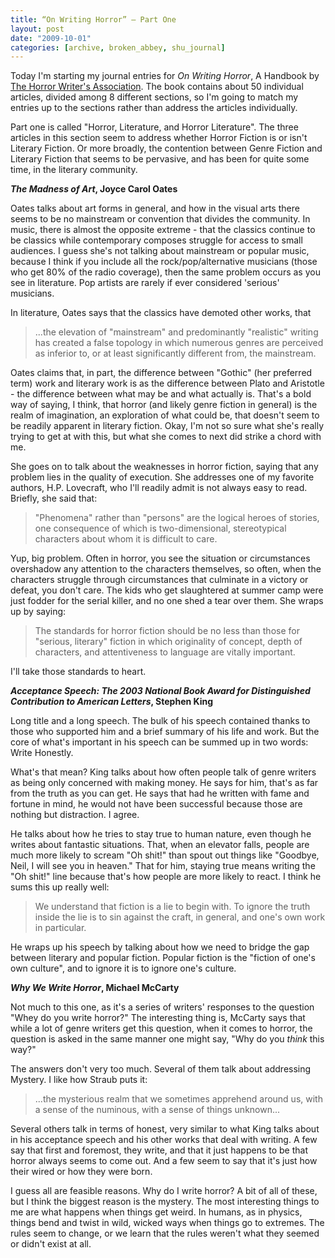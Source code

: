 ```yaml
---
title: “On Writing Horror” – Part One
layout: post
date: "2009-10-01"
categories: [archive, broken_abbey, shu_journal]
---
```


Today I'm starting my journal entries for _On Writing Horror_, A Handbook by
[The Horror Writer's Association](http://www.horror.org). The book contains
about 50 individual articles, divided among 8 different sections, so I'm going
to match my entries up to the sections rather than address the articles
individually.

Part one is called "Horror, Literature, and Horror Literature". The three
articles in this section seem to address whether Horror Fiction is or isn't
Literary Fiction. Or more broadly, the contention between Genre Fiction and
Literary Fiction that seems to be pervasive, and has been for quite some time,
in the literary community.

**_The Madness of Art_, Joyce Carol Oates**

Oates talks about art forms in general, and how in the visual arts there seems
to be no mainstream or convention that divides the community. In music, there is
almost the opposite extreme - that the classics continue to be classics while
contemporary composes struggle for access to small audiences. I guess she's not
talking about mainstream or popular music, because I think if you include all
the rock/pop/alternative musicians (those who get 80% of the radio coverage),
then the same problem occurs as you see in literature. Pop artists are rarely if
ever considered 'serious' musicians.

In literature, Oates says that the classics have demoted other works, that

> ...the elevation of "mainstream" and predominantly "realistic" writing has
> created a false topology in which numerous genres are perceived as inferior
> to, or at least significantly different from, the mainstream.

Oates claims that, in part, the difference between "Gothic" (her preferred term)
work and literary work is as the difference between Plato and Aristotle - the
difference between what may be and what actually is. That's a bold way of
saying, I think, that horror (and likely genre fiction in general) is the realm
of imagination, an exploration of what could be, that doesn't seem to be readily
apparent in literary fiction. Okay, I'm not so sure what she's really trying to
get at with this, but what she comes to next did strike a chord with me.

She goes on to talk about the weaknesses in horror fiction, saying that any
problem lies in the quality of execution. She addresses one of my favorite
authors, H.P. Lovecraft, who I'll readily admit is not always easy to read.
Briefly, she said that:

> "Phenomena" rather than "persons" are the logical heroes of stories, one
> consequence of which is two-dimensional, stereotypical characters about whom
> it is difficult to care.

Yup, big problem. Often in horror, you see the situation or circumstances
overshadow any attention to the characters themselves, so often, when the
characters struggle through circumstances that culminate in a victory or defeat,
you don't care. The kids who get slaughtered at summer camp were just fodder for
the serial killer, and no one shed a tear over them. She wraps up by saying:

> The standards for horror fiction should be no less than those for "serious,
> literary" fiction in which originality of concept, depth of characters, and
> attentiveness to language are vitally important.

I'll take those standards to heart.

**_Acceptance Speech: The 2003 National Book Award for Distinguished
Contribution to American Letters_, Stephen King**

Long title and a long speech. The bulk of his speech contained thanks to those
who supported him and a brief summary of his life and work. But the core of
what's important in his speech can be summed up in two words: Write Honestly.

What's that mean? King talks about how often people talk of genre writers as
being only concerned with making money. He says for him, that's as far from the
truth as you can get. He says that had he written with fame and fortune in mind,
he would not have been successful because those are nothing but distraction. I
agree.

He talks about how he tries to stay true to human nature, even though he writes
about fantastic situations. That, when an elevator falls, people are much more
likely to scream "Oh shit!" than spout out things like "Goodbye, Neil, I will
see you in heaven." That for him, staying true means writing the "Oh shit!" line
because that's how people are more likely to react. I think he sums this up
really well:

> We understand that fiction is a lie to begin with. To ignore the truth inside
> the lie is to sin against the craft, in general, and one's own work in
> particular.

He wraps up his speech by talking about how we need to bridge the gap between
literary and popular fiction. Popular fiction is the "fiction of one's own
culture", and to ignore it is to ignore one's culture.

**_Why We Write Horror_, Michael McCarty**

Not much to this one, as it's a series of writers' responses to the question
"Whey do you write horror?" The interesting thing is, McCarty says that while a
lot of genre writers get this question, when it comes to horror, the question is
asked in the same manner one might say, "Why do you _think_ this way?"

The answers don't very too much. Several of them talk about addressing Mystery.
I like how Straub puts it:

> ...the mysterious realm that we sometimes apprehend around us, with a sense of
> the numinous, with a sense of things unknown...

Several others talk in terms of honest, very similar to what King talks about in
his acceptance speech and his other works that deal with writing. A few say that
first and foremost, they write, and that it just happens to be that horror
always seems to come out. And a few seem to say that it's just how their wired
or how they were born.

I guess all are feasible reasons. Why do I write horror? A bit of all of these,
but I think the biggest reason is the mystery. The most interesting things to me
are what happens when things get weird. In humans, as in physics, things bend
and twist in wild, wicked ways when things go to extremes. The rules seem to
change, or we learn that the rules weren't what they seemed or didn't exist at
all.
